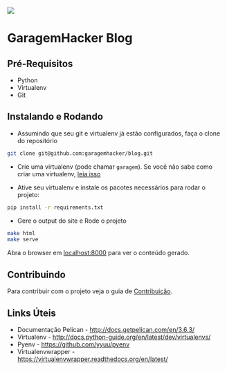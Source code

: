 ![](https://raw.githubusercontent.com/GaragemHacker/blog/master/garagemhacker-logo.png)

GaragemHacker Blog
==================

Pré-Requisitos
--------------

- Python
- Virtualenv
- Git


Instalando e Rodando
--------------------

- Assumindo que seu git e virtualenv já estão configurados, faça o clone do repositório

```bash
git clone git@github.com:garagemhacker/blog.git
```

- Crie uma virtualenv (pode chamar `garagem`). Se você não sabe como criar uma virtualenv, [leia isso](http://docs.python-guide.org/en/latest/dev/virtualenvs/)


- Ative seu virtualenv e instale os pacotes necessários para rodar o projeto:

```bash
pip install -r requirements.txt
```

- Gere o output do site e Rode o projeto

```bash
make html
make serve
```

Abra o browser em [localhost:8000](http://localhost:8000) para ver o conteúdo gerado.

Contribuindo
------------

Para contribuir com o projeto veja o guia de [Contribuição](https://github.com/garagemhacker/blog/blob/master/CONTRIBUTING.md).

Links Úteis
-----------

* Documentação Pelican - http://docs.getpelican.com/en/3.6.3/
* Virtualenv - http://docs.python-guide.org/en/latest/dev/virtualenvs/
* Pyenv - https://github.com/yyuu/pyenv
* Virtualenvwrapper - https://virtualenvwrapper.readthedocs.org/en/latest/
